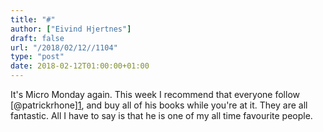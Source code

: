```yaml
---
title: "#"
author: ["Eivind Hjertnes"]
draft: false
url: "/2018/02/12//1104"
type: "post"
date: 2018-02-12T01:00:00+01:00
---
```


It's Micro Monday again. This week I recommend that everyone follow
[@patrickrhone][1](https://patrickrhone.net), and buy all of his books
while you're at it. They are all fantastic. All I have to say is that he
is one of my all time favourite people.
